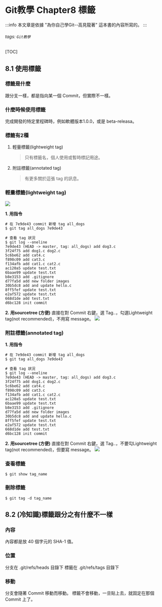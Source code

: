 # Git教學 Chapter8 標籤

:::info
本文章是依據 "為你自己學Git--高見龍著" 這本書的內容所寫的。
:::

###### tags: `Git教學`
[TOC]

## 8.1 使用標籤

### 標籤是什麼
跟分支一樣，都是指向某一個 Commit，但實際不一樣。

### 什麼時候使用標籤
完成開發的特定里程碑時，例如軟體版本1.0.0，或是 beta-releasa。

### 標籤有2種
1. 輕量標籤(lightweight tag)
    > 只有標籤名，個人使用或暫時標記用途。
3. 附註標籤(annotated tag)
    > 有更多關於這張 tag 的訊息。

### 輕量標籤(lightweight tag)
![](https://i.imgur.com/WODDN6m.png)

**1. 用指令**
```
# 在 7e9de43 commit 新增 tag all_dogs
$ git tag all_dogs 7e9de43

# 查看 tag 狀況
$ git log --oneline
7e9de43 (HEAD -> master, tag: all_dogs) add dog3.c
3f24f75 add dog1.c dog2.c
5c6be62 add cat4.c
f898c09 add cat3.c
f134afb add cat1.c cat2.c
ac120a5 update test.txt
6baae99 update test.txt
b8e3153 add .gitignore
d77fa5d add new folder images
30b5dc8 add and update hello.c
8ff5fef update test.txt
e2af572 update test.txt
668d1de add test.txt
d6bc128 init commit
```

**2. 用sourcetree (方便)**
直接在對 Commit  右鍵，選 Tag..，勾選Lightweight tag(not recommended)，不用寫 message。
![](https://i.imgur.com/dCNb9iq.png)



### 附註標籤(annotated tag)
**1. 用指令**
```
# 在 7e9de43 commit 新增 tag all_dogs
$ git tag all_dogs 7e9de43

# 查看 tag 狀況
$ git log --oneline
7e9de43 (HEAD -> master, tag: all_dogs) add dog3.c
3f24f75 add dog1.c dog2.c
5c6be62 add cat4.c
f898c09 add cat3.c
f134afb add cat1.c cat2.c
ac120a5 update test.txt
6baae99 update test.txt
b8e3153 add .gitignore
d77fa5d add new folder images
30b5dc8 add and update hello.c
8ff5fef update test.txt
e2af572 update test.txt
668d1de add test.txt
d6bc128 init commit
```

**2. 用sourcetree (方便)**
直接在對 Commit  右鍵，選 Tag..，不要勾Lightweight tag(not recommended)，但要寫 message。
![](https://i.imgur.com/dSdLfc5.png)


### 查看標籤
```git
$ git show tag_name
```

### 刪除標籤
```git
$ git tag -d tag_name
```

## 8.2 (冷知識)標籤跟分之有什麼不一樣
### 內容
內容都是放 40 個字元的 SHA-1 值。

### 位置
分支在 .git/refs/heads 目錄下
標籤在 .git/refs/tags 目錄下

### 移動
分支會隨著 Commit 移動而移動。
標籤不會移動，一旦貼上去，就固定在那個 Commit 上了。


